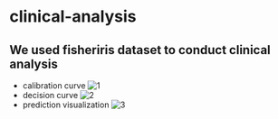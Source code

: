# clinical-analysis
## We used fisheriris dataset to conduct clinical analysis

- calibration curve
![1](https://github.com/zzrnuist/clinical-analysis/blob/master/fig/calibrationCurve.tif)
- decision curve
![2](https://github.com/zzrnuist/clinical-analysis/blob/master/fig/decisionCurve.tif)
- prediction visualization
![3](https://github.com/zzrnuist/clinical-analysis/blob/master/fig/visualization.tif)